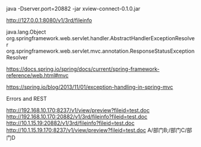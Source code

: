 java -Dserver.port=20882 -jar xview-connect-0.1.0.jar

http://127.0.0.1:8080/v1/3rd/fileinfo


java.lang.Object
	org.springframework.web.servlet.handler.AbstractHandlerExceptionResolver
		org.springframework.web.servlet.mvc.annotation.ResponseStatusExceptionResolver
		
https://docs.spring.io/spring/docs/current/spring-framework-reference/web.html#mvc


https://spring.io/blog/2013/11/01/exception-handling-in-spring-mvc

Errors and REST


http://192.168.10.170:8237/v1/view/preview?fileid=test.doc
http://192.168.10.170:20882/v1/3rd/fileinfo?fileid=test.doc
http://10.1.15.19:20882/v1/3rd/fileinfo?fileid=test.doc
http://10.1.15.19.170:8237/v1/view/preview?fileid=test.doc
A/部门B;/部门C/部门D
